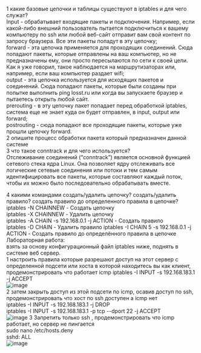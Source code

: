 1 какие базовые цепочки и таблицы существуют в iptables и для чего служат?  
Input - обрабатывает входящие пакеты и подключения. Например, если какой-либо внешний пользователь пытается подключиться к вашему компьютеру по ssh или любой веб-сайт отправит вам свой контент по запросу браузера. Все эти пакеты попадут в эту цепочку;  
forward - эта цепочка применяется для проходящих соединений. Сюда попадают пакеты, которые отправлены на ваш компьютер, но не предназначены ему, они просто пересылаются по сети к своей цели. Как я уже говорил, такое наблюдается на маршрутизаторах или, например, если ваш компьютер раздает wifi;  
output - эта цепочка используется для исходящих пакетов и соединений. Сюда попадают пакеты, которые были созданы при попытке выполнить ping losst.ru или когда вы запускаете браузер и пытаетесь открыть любой сайт.  
prerouting - в эту цепочку пакет попадает перед обработкой iptables, система еще не знает куда он будет отправлен, в input, output или forward;  
postrouting - сюда попадают все проходящие пакеты, которые уже прошли цепочку forward.  
2 опишите процесс обработки пакета который предназначен данной системе  
3 что такое conntrack и для чего используется?  
Отслеживание соединений (“conntrack”) является основной функцией сетевого стека ядра Linux. Она позволяет ядру отслеживать все логические сетевые соединения или потоки и тем самым идентифицировать все пакеты, которые составляют каждый поток, чтобы их можно было последовательно обрабатывать вместе.  

4 какими командами создать/удалить цепочку? создать/удалить правило? создать правило до определенного правила в цепочке?  
 iptables -N CHAINNEW  - Создать цепочку  
	iptables -X CHAINNEW - Удалить цепочку  
	iptables -A CHAIN -s 192.168.0.1 -j ACTION - Создать правило  
		iptables -D CHAIN - Удалить правило
	iptables -I CHAIN 5 -s 192.168.0.1 -j ACTION -	Создать правило до определённого правила в цепочке  
Лабораторная работа:  
взять за основу конфигурационный файл iptables ниже, поднять в системе веб сервер.   
1 настроить правила которые разрешают доступ на этот сервер с определенной подсети или хоста в которой находитесь вы как клиент, продемонстрировать что работает icmp 
iptables -I INPUT -s 192.168.183.1 -j ACCEPT  
![image](https://user-images.githubusercontent.com/70812795/115958788-4f218500-a522-11eb-8a77-14c93216a69e.png)  
2 затем закрыть доступ из этой подсети по icmp, осавив доступ по ssh, продемонстрировать что хост по ssh доступен а icmp нет  
iptables -I INPUT -s 192.168.183.1 -j DROP  
iptables -I INPUT -s 192.168.183.1 -p tcp --dport 22 -j ACCEPT  
![image](https://user-images.githubusercontent.com/70812795/115958908-e25aba80-a522-11eb-984b-6487fc993639.png)
3 Запретить только ssh , продемонстрировать что icmp работает, но сервер не пингается   
sudo nano /etc/hosts.deny  
sshd: ALL  
![image](https://user-images.githubusercontent.com/70812795/115959012-79277700-a523-11eb-895e-9993b5435656.png)

